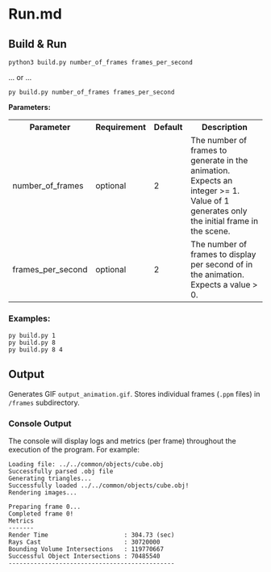 # Run.md

## Build & Run
```
python3 build.py number_of_frames frames_per_second
```
... or ...
```
py build.py number_of_frames frames_per_second
```

**Parameters:**

<table>
    <tbody>
        <tr>
            <th>Parameter</th>
            <th>Requirement</th>
            <th>Default</th>
            <th>Description</th>
        </tr>
        <tr>
            <td>number_of_frames</td>
            <td>optional</td>
            <td>2</td>
            <td>The number of frames to generate in the animation. Expects an integer >= 1. Value of 1 generates only the initial frame in the scene.</td>
        <tr>
        <tr>
            <td>frames_per_second</td>
            <td>optional</td>
            <td>2</td>
            <td>The number of frames to display per second of in the animation. Expects a value > 0.</td>
        <tr>
    </tbody>
</table>

### Examples:
```
py build.py 1
py build.py 8
py build.py 8 4
```
## Output
Generates GIF `output_animation.gif`.
Stores individual frames (`.ppm` files) in `/frames` subdirectory.

### Console Output
The console will display logs and metrics (per frame) throughout the execution of the program. For example:
```
Loading file: ../../common/objects/cube.obj
Successfully parsed .obj file
Generating triangles...
Successfully loaded ../../common/objects/cube.obj!
Rendering images...

Preparing frame 0...
Completed frame 0!
Metrics
-------
Render Time                     : 304.73 (sec)
Rays Cast                       : 30720000
Bounding Volume Intersections   : 119770667
Successful Object Intersections : 70485540
----------------------------------------------
```